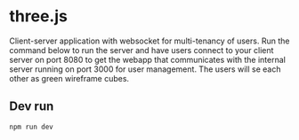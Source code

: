 # three.js

Client-server application with websocket for multi-tenancy of users.
Run the command below to run the server and have users connect to your client server on port 8080 to get the webapp that communicates with the internal server running on port 3000 for user management.
The users will se each other as green wireframe cubes. 

## Dev run

`npm run dev`
